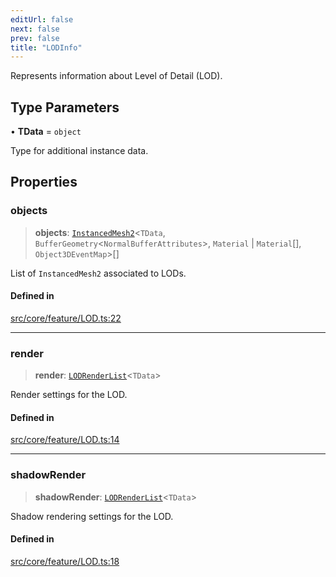 ```yaml
---
editUrl: false
next: false
prev: false
title: "LODInfo"
---
```


Represents information about Level of Detail (LOD).

## Type Parameters

• **TData** = `object`

Type for additional instance data.

## Properties

### objects

> **objects**: [`InstancedMesh2`](/api/classes/instancedmesh2/)\<`TData`, `BufferGeometry`\<`NormalBufferAttributes`\>, `Material` \| `Material`[], `Object3DEventMap`\>[]

List of `InstancedMesh2` associated to LODs.

#### Defined in

[src/core/feature/LOD.ts:22](https://github.com/three-ez/instanced-mesh/blob/85018850a35ef66e53e9b7df12c8fcc2c395066b/src/core/feature/LOD.ts#L22)

***

### render

> **render**: [`LODRenderList`](/api/interfaces/lodrenderlist/)\<`TData`\>

Render settings for the LOD.

#### Defined in

[src/core/feature/LOD.ts:14](https://github.com/three-ez/instanced-mesh/blob/85018850a35ef66e53e9b7df12c8fcc2c395066b/src/core/feature/LOD.ts#L14)

***

### shadowRender

> **shadowRender**: [`LODRenderList`](/api/interfaces/lodrenderlist/)\<`TData`\>

Shadow rendering settings for the LOD.

#### Defined in

[src/core/feature/LOD.ts:18](https://github.com/three-ez/instanced-mesh/blob/85018850a35ef66e53e9b7df12c8fcc2c395066b/src/core/feature/LOD.ts#L18)
